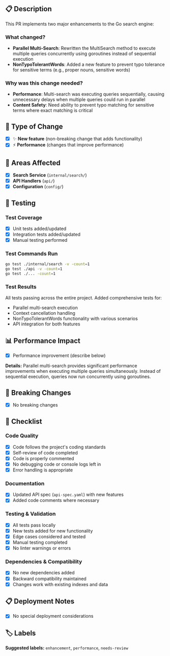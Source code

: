 ## 📋 Description

This PR implements two major enhancements to the Go search engine:

### What changed?

- **Parallel Multi-Search**: Rewritten the MultiSearch method to execute multiple queries concurrently using goroutines instead of sequential execution
- **NonTypoTolerantWords**: Added a new feature to prevent typo tolerance for sensitive terms (e.g., proper nouns, sensitive words)

### Why was this change needed?

- **Performance**: Multi-search was executing queries sequentially, causing unnecessary delays when multiple queries could run in parallel
- **Content Safety**: Need ability to prevent typo matching for sensitive terms where exact matching is critical

## 🔧 Type of Change

- [x] ✨ **New feature** (non-breaking change that adds functionality)
- [x] ⚡ **Performance** (changes that improve performance)

## 🎯 Areas Affected

- [x] **Search Service** (`internal/search/`)
- [x] **API Handlers** (`api/`)
- [x] **Configuration** (`config/`)

## 🧪 Testing

### Test Coverage

- [x] Unit tests added/updated
- [x] Integration tests added/updated
- [x] Manual testing performed

### Test Commands Run

```bash
go test ./internal/search -v -count=1
go test ./api -v -count=1
go test ./... -count=1
```

### Test Results

All tests passing across the entire project. Added comprehensive tests for:
- Parallel multi-search execution
- Context cancellation handling
- NonTypoTolerantWords functionality with various scenarios
- API integration for both features

## 📊 Performance Impact

- [x] Performance improvement (describe below)

**Details:**
Parallel multi-search provides significant performance improvements when executing multiple queries simultaneously. Instead of sequential execution, queries now run concurrently using goroutines.

## 🔄 Breaking Changes

- [x] No breaking changes

## 📝 Checklist

### Code Quality
- [x] Code follows the project's coding standards
- [x] Self-review of code completed
- [x] Code is properly commented
- [x] No debugging code or console logs left in
- [x] Error handling is appropriate

### Documentation
- [x] Updated API spec (`api-spec.yaml`) with new features
- [x] Added code comments where necessary

### Testing & Validation
- [x] All tests pass locally
- [x] New tests added for new functionality
- [x] Edge cases considered and tested
- [x] Manual testing completed
- [x] No linter warnings or errors

### Dependencies & Compatibility
- [x] No new dependencies added
- [x] Backward compatibility maintained
- [x] Changes work with existing indexes and data

## 📋 Deployment Notes

- [x] No special deployment considerations

## 🏷️ Labels

**Suggested labels:** `enhancement`, `performance`, `needs-review` 